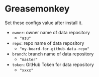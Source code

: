 # Greasemonkey

Set these configs value after install it.

- `owner`: owner name of data repository
    - `"azu"`
- `repo`: repo name of data repository
    - `"my-board-for-github-data-repo"`
- `branch`: branch name of data repository
    - `"master"`
- `token`: GitHub Token for data repository
    - `"xxxx"`
